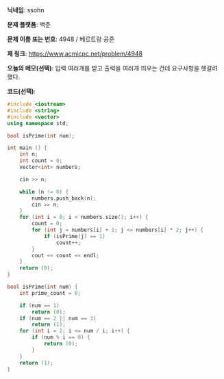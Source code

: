 **닉네임**: ssohn

**문제 플랫폼**: 백준

**문제 이름 또는 번호**: 4948 / 베르트랑 공준

**제 링크**: https://www.acmicpc.net/problem/4948

**오늘의 메모(선택)**: 입력 여러개를 받고 출력을 여러개 띄우는 건데 요구사항을 헷갈려했다.

**코드(선택)**:

```c++
#include <iostream>
#include <string>
#include <vector>
using namespace std;

bool isPrime(int num);

int main () {
	int n;
	int count = 0;
	vector<int> numbers;

	cin >> n;

	while (n != 0) {
		numbers.push_back(n);
		cin >> n;
	}
	for (int i = 0; i < numbers.size(); i++) {
		count = 0;
		for (int j = numbers[i] + 1; j <= numbers[i] * 2; j++) {
			if (isPrime(j) == 1)
				count++;
		}
		cout << count << endl;
	}
	return (0);
}

bool isPrime(int num) {
	int	prime_count = 0;

	if (num == 1)
		return (0);
	if (num == 2 || num == 3)
		return (1);
	for (int i = 2; i <= num / i; i++) {
		if (num % i == 0) {
			return (0);
		}
	}
	return (1);
}
```
